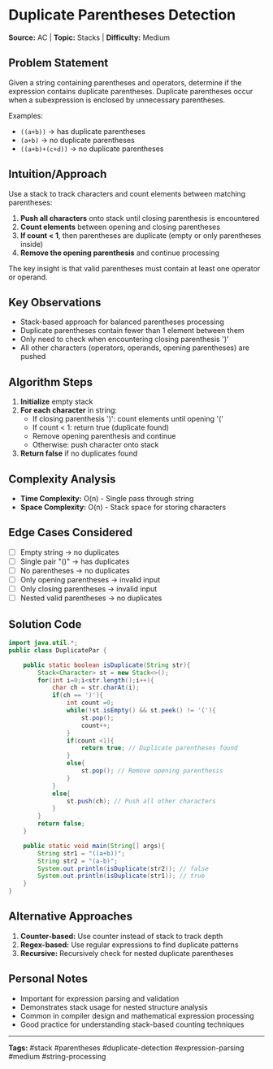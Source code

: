 # Duplicate Parentheses Detection

**Source:** AC | **Topic:** Stacks | **Difficulty:** Medium  

## Problem Statement

Given a string containing parentheses and operators, determine if the expression contains duplicate parentheses. Duplicate parentheses occur when a subexpression is enclosed by unnecessary parentheses.

Examples:
- `((a+b))` → has duplicate parentheses
- `(a+b)` → no duplicate parentheses
- `((a+b)+(c+d))` → no duplicate parentheses

## Intuition/Approach

Use a stack to track characters and count elements between matching parentheses:
1. **Push all characters** onto stack until closing parenthesis is encountered
2. **Count elements** between opening and closing parentheses
3. **If count < 1**, then parentheses are duplicate (empty or only parentheses inside)
4. **Remove the opening parenthesis** and continue processing

The key insight is that valid parentheses must contain at least one operator or operand.

## Key Observations

- Stack-based approach for balanced parentheses processing
- Duplicate parentheses contain fewer than 1 element between them
- Only need to check when encountering closing parenthesis ')'
- All other characters (operators, operands, opening parentheses) are pushed

## Algorithm Steps

1. **Initialize** empty stack
2. **For each character** in string:
   - If closing parenthesis ')': count elements until opening '('
   - If count < 1: return true (duplicate found)
   - Remove opening parenthesis and continue
   - Otherwise: push character onto stack
3. **Return false** if no duplicates found

## Complexity Analysis

- **Time Complexity:** O(n) - Single pass through string
- **Space Complexity:** O(n) - Stack space for storing characters

## Edge Cases Considered

- [ ] Empty string → no duplicates
- [ ] Single pair "()" → has duplicates  
- [ ] No parentheses → no duplicates
- [ ] Only opening parentheses → invalid input
- [ ] Only closing parentheses → invalid input
- [ ] Nested valid parentheses → no duplicates

## Solution Code

```java
import java.util.*;
public class DuplicatePar {

    public static boolean isDuplicate(String str){
        Stack<Character> st = new Stack<>();
        for(int i=0;i<str.length();i++){
            char ch = str.charAt(i);
            if(ch == ')'){
                int count =0;
                while(!st.isEmpty() && st.peek() != '('){
                    st.pop();
                    count++;
                }
                if(count <1){
                    return true; // Duplicate parentheses found
                }
                else{
                    st.pop(); // Remove opening parenthesis
                }
            }
            else{
                st.push(ch); // Push all other characters
            }
        }
        return false;
    }

    public static void main(String[] args){
        String str1 = "((a+b))";
        String str2 = "(a-b)";
        System.out.println(isDuplicate(str2)); // false
        System.out.println(isDuplicate(str1)); // true
    }
}
```

## Alternative Approaches

1. **Counter-based:** Use counter instead of stack to track depth
2. **Regex-based:** Use regular expressions to find duplicate patterns
3. **Recursive:** Recursively check for nested duplicate parentheses

## Personal Notes

- Important for expression parsing and validation
- Demonstrates stack usage for nested structure analysis
- Common in compiler design and mathematical expression processing
- Good practice for understanding stack-based counting techniques

---
**Tags:** #stack #parentheses #duplicate-detection #expression-parsing #medium #string-processing